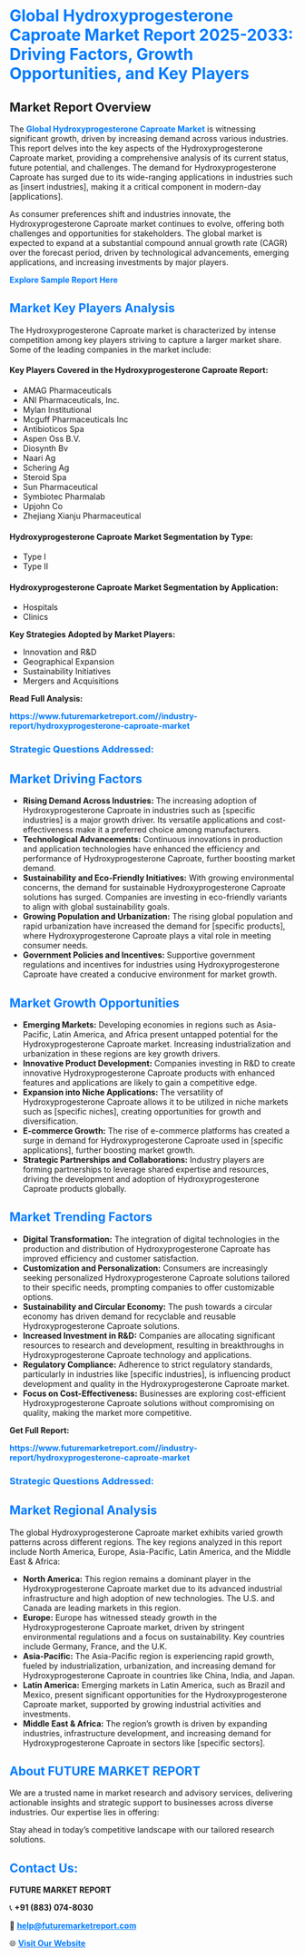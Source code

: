 <h1 style="color: #007BFF;">Global Hydroxyprogesterone Caproate Market Report 2025-2033: Driving Factors, Growth Opportunities, and Key Players</h1>

<section id="overview">
<h2>Market Report Overview</h2>
<p>The <a href="https://www.futuremarketreport.com//industry-report/hydroxyprogesterone-caproate-market" style="color: #007BFF; text-decoration: none;"><strong>Global Hydroxyprogesterone Caproate Market</strong></a> is witnessing significant growth, driven by increasing demand across various industries. This report delves into the key aspects of the Hydroxyprogesterone Caproate market, providing a comprehensive analysis of its current status, future potential, and challenges. The demand for Hydroxyprogesterone Caproate has surged due to its wide-ranging applications in industries such as [insert industries], making it a critical component in modern-day [applications].</p>
<p>As consumer preferences shift and industries innovate, the Hydroxyprogesterone Caproate market continues to evolve, offering both challenges and opportunities for stakeholders. The global market is expected to expand at a substantial compound annual growth rate (CAGR) over the forecast period, driven by technological advancements, emerging applications, and increasing investments by major players.</p>
</section>

<section id="overview">
<p><a href="https://www.futuremarketreport.com//request-sample/reportId=59922" style="color: #007BFF; text-decoration: none;"><strong>Explore Sample Report Here</strong></a></p>
</section>

<section id="key-players">
<h2 style="color: #007BFF;">Market Key Players Analysis</h2>
<p>The Hydroxyprogesterone Caproate market is characterized by intense competition among key players striving to capture a larger market share. Some of the leading companies in the market include:</p>
<h4>Key Players Covered in the Hydroxyprogesterone Caproate Report:</h4>
<ul><li>AMAG Pharmaceuticals</li><li>ANI Pharmaceuticals, Inc.</li><li>Mylan Institutional</li><li>Mcguff Pharmaceuticals Inc</li><li>Antibioticos Spa</li><li>Aspen Oss B.V.</li><li>Diosynth Bv</li><li>Naari Ag</li><li>Schering Ag</li><li>Steroid Spa</li><li>Sun Pharmaceutical</li><li>Symbiotec Pharmalab</li><li>Upjohn Co</li><li>Zhejiang Xianju Pharmaceutical</li></ul>
<h4>Hydroxyprogesterone Caproate Market Segmentation by Type:</h4>
<ul><li>Type I</li><li>Type II</li></ul>

<h4>Hydroxyprogesterone Caproate Market Segmentation by Application:</h4>
<ul><li>Hospitals</li><li>Clinics</li></ul>
<p><strong>Key Strategies Adopted by Market Players:</strong></p>
<ul>
<li>Innovation and R&D</li>
<li>Geographical Expansion</li>
<li>Sustainability Initiatives</li>
<li>Mergers and Acquisitions</li>
</ul>
</section>

<section>
<p><strong>Read Full Analysis: </strong></p><a href="https://www.futuremarketreport.com//industry-report/hydroxyprogesterone-caproate-market" style="color: #007BFF; text-decoration: none;"><strong>https://www.futuremarketreport.com//industry-report/hydroxyprogesterone-caproate-market</strong></a>
<h3 style="color: #007BFF;">Strategic Questions Addressed:</h3>
</section>

<section id="driving-factors">
<h2 style="color: #007BFF;">Market Driving Factors</h2>
<ul>
<li><strong>Rising Demand Across Industries:</strong> The increasing adoption of Hydroxyprogesterone Caproate in industries such as [specific industries] is a major growth driver. Its versatile applications and cost-effectiveness make it a preferred choice among manufacturers.</li>
<li><strong>Technological Advancements:</strong> Continuous innovations in production and application technologies have enhanced the efficiency and performance of Hydroxyprogesterone Caproate, further boosting market demand.</li>
<li><strong>Sustainability and Eco-Friendly Initiatives:</strong> With growing environmental concerns, the demand for sustainable Hydroxyprogesterone Caproate solutions has surged. Companies are investing in eco-friendly variants to align with global sustainability goals.</li>
<li><strong>Growing Population and Urbanization:</strong> The rising global population and rapid urbanization have increased the demand for [specific products], where Hydroxyprogesterone Caproate plays a vital role in meeting consumer needs.</li>
<li><strong>Government Policies and Incentives:</strong> Supportive government regulations and incentives for industries using Hydroxyprogesterone Caproate have created a conducive environment for market growth.</li>
</ul>
</section>

<section id="growth-opportunities">
<h2 style="color: #007BFF;">Market Growth Opportunities</h2>
<ul>
<li><strong>Emerging Markets:</strong> Developing economies in regions such as Asia-Pacific, Latin America, and Africa present untapped potential for the Hydroxyprogesterone Caproate market. Increasing industrialization and urbanization in these regions are key growth drivers.</li>
<li><strong>Innovative Product Development:</strong> Companies investing in R&D to create innovative Hydroxyprogesterone Caproate products with enhanced features and applications are likely to gain a competitive edge.</li>
<li><strong>Expansion into Niche Applications:</strong> The versatility of Hydroxyprogesterone Caproate allows it to be utilized in niche markets such as [specific niches], creating opportunities for growth and diversification.</li>
<li><strong>E-commerce Growth:</strong> The rise of e-commerce platforms has created a surge in demand for Hydroxyprogesterone Caproate used in [specific applications], further boosting market growth.</li>
<li><strong>Strategic Partnerships and Collaborations:</strong> Industry players are forming partnerships to leverage shared expertise and resources, driving the development and adoption of Hydroxyprogesterone Caproate products globally.</li>
</ul>
</section>

<section id="trending-factors">
<h2 style="color: #007BFF;">Market Trending Factors</h2>
<ul>
<li><strong>Digital Transformation:</strong> The integration of digital technologies in the production and distribution of Hydroxyprogesterone Caproate has improved efficiency and customer satisfaction.</li>
<li><strong>Customization and Personalization:</strong> Consumers are increasingly seeking personalized Hydroxyprogesterone Caproate solutions tailored to their specific needs, prompting companies to offer customizable options.</li>
<li><strong>Sustainability and Circular Economy:</strong> The push towards a circular economy has driven demand for recyclable and reusable Hydroxyprogesterone Caproate solutions.</li>
<li><strong>Increased Investment in R&D:</strong> Companies are allocating significant resources to research and development, resulting in breakthroughs in Hydroxyprogesterone Caproate technology and applications.</li>
<li><strong>Regulatory Compliance:</strong> Adherence to strict regulatory standards, particularly in industries like [specific industries], is influencing product development and quality in the Hydroxyprogesterone Caproate market.</li>
<li><strong>Focus on Cost-Effectiveness:</strong> Businesses are exploring cost-efficient Hydroxyprogesterone Caproate solutions without compromising on quality, making the market more competitive.</li>
</ul>
</section>

<section>
<p><strong>Get Full Report: </strong></p><a href="https://www.futuremarketreport.com//industry-report/hydroxyprogesterone-caproate-market" style="color: #007BFF; text-decoration: none;"><strong>https://www.futuremarketreport.com//industry-report/hydroxyprogesterone-caproate-market</strong></a>
<h3 style="color: #007BFF;">Strategic Questions Addressed:</h3>
</section>


<section id="regional-analysis">
<h2 style="color: #007BFF;">Market Regional Analysis</h2>
<p>The global Hydroxyprogesterone Caproate market exhibits varied growth patterns across different regions. The key regions analyzed in this report include North America, Europe, Asia-Pacific, Latin America, and the Middle East & Africa:</p>
<ul>
<li><strong>North America:</strong> This region remains a dominant player in the Hydroxyprogesterone Caproate market due to its advanced industrial infrastructure and high adoption of new technologies. The U.S. and Canada are leading markets in this region.</li>
<li><strong>Europe:</strong> Europe has witnessed steady growth in the Hydroxyprogesterone Caproate market, driven by stringent environmental regulations and a focus on sustainability. Key countries include Germany, France, and the U.K.</li>
<li><strong>Asia-Pacific:</strong> The Asia-Pacific region is experiencing rapid growth, fueled by industrialization, urbanization, and increasing demand for Hydroxyprogesterone Caproate in countries like China, India, and Japan.</li>
<li><strong>Latin America:</strong> Emerging markets in Latin America, such as Brazil and Mexico, present significant opportunities for the Hydroxyprogesterone Caproate market, supported by growing industrial activities and investments.</li>
<li><strong>Middle East & Africa:</strong> The region’s growth is driven by expanding industries, infrastructure development, and increasing demand for Hydroxyprogesterone Caproate in sectors like [specific sectors].</li>
</ul>
</section>

<footer>
<h2 style="color: #007BFF;">About FUTURE MARKET REPORT</h2>
<p>We are a trusted name in market research and advisory services, delivering actionable insights and strategic support to businesses across diverse industries. Our expertise lies in offering:</p>

<p>Stay ahead in today’s competitive landscape with our tailored research solutions.</p>

<h2 style="color: #007BFF;">Contact Us:</h2>
<p><strong>FUTURE MARKET REPORT</strong></p>
<p>📞 <strong>+91 (883) 074-8030</strong></p>
<p>📧 <strong><a href="mailto:help@futuremarketreport.com" style="color: #007BFF;">help@futuremarketreport.com</a></strong></p>
<p>🌐 <strong><a href="https://www.futuremarketreport.com/" style="color: #007BFF;">Visit Our Website</a></strong></p>
</footer>